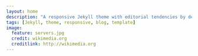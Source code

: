```yaml
---
layout: home
description: "A responsive Jekyll theme with editorial tendencies by designer Michael Rose."
tags: [Jekyll, theme, responsive, blog, template]
image:
  feature: servers.jpg
  credit: wikimedia.org
  creditlink: http://wikimedia.org
---
```

